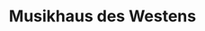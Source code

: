 ---
title: "Musikhaus des Westens"
url: /chemnitz/musikhaus-des-westens-frankenberger-strasse/
shop: Instrumente
---